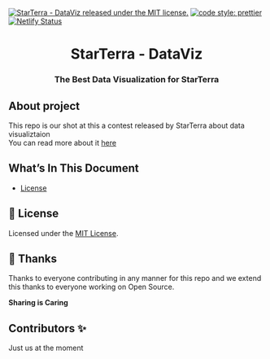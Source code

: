 [![StarTerra - DataViz released under the MIT license.](https://img.shields.io/badge/license-MIT-blue.svg)](./LICENSE)
[![code style: prettier](https://img.shields.io/badge/code_style-prettier-ff69b4.svg?style=flat-square)](https://github.com/prettier/prettier)
[![Netlify Status](https://api.netlify.com/api/v1/badges/def4d17b-fce3-422b-9d55-769dca8fe027/deploy-status)](https://starterra-viz.netlify.app/)

<h1 align="center">
  StarTerra - DataViz
</h1>

<h3 align="center">
  The Best Data Visualization for StarTerra
</h3>

## About project

This repo is our shot at this a contest released by StarTerra about data visualiztaion   
You can read more about it [here](https://medium.com/@StarTerra/starterra-dataset-visualization-contest-ba25429b1886)

## What’s In This Document

- [License](#memo-license)

## :memo: License

Licensed under the [MIT License](./LICENSE).

## 💜 Thanks

Thanks to everyone contributing in any manner for this repo and we extend this thanks to everyone working on Open Source.

**Sharing is Caring**

## Contributors ✨

Just us at the moment
